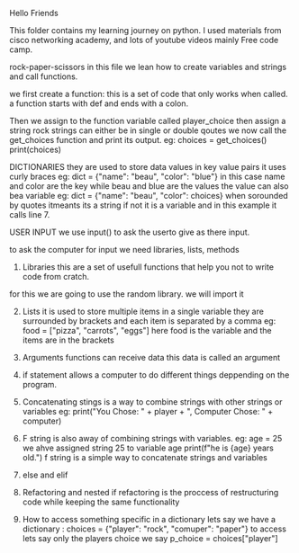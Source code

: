 Hello Friends

This folder contains my learning journey on python.
I used materials from cisco networking academy, and lots of youtube videos mainly Free code camp.

rock-paper-scissors
in this file we lean how to create variables and strings and call functions.

we first create  a function: this is a set of code that only works when called.
a function starts with def and ends with a colon.

Then we assign to the function variable called player_choice then assign a string rock
strings can either be in single or double qoutes
we now call the get_choices function and print its output.
eg: choices = get_choices()
print(choices)

DICTIONARIES
they are used to store data values in key value pairs
it uses curly braces
eg: dict = {"name": "beau", "color": "blue"}
in this case name and color are the key while beau and blue are the values
the value can also bea variable
eg: dict = {"name": "beau", "color": choices}
 when sorounded by quotes itmeants its a string if not it is a variable and in this example it calls line 7.

 USER INPUT
 we use input() to ask the userto give as there input.

 to ask the computer for input we need libraries, lists, methods
 1. Libraries
 this are a set of usefull functions that help you not to write code from cratch.

for this we are going to use the random library. we will import it

2. Lists
it is used to store multiple items in a single variable
they are surrounded by brackets and each item is separated by a comma
eg: food = ["pizza", "carrots", "eggs"]
here food is the variable and the items are in the brackets

3. Arguments
functions can receive data this data is called an argument

4. if statement
allows a computer to do different things deppending on the program.

5. Concatenating stings
is a way to combine strings with other strings or variables
eg: print("You Chose: " + player + ", Computer Chose: " + computer)

6. F string
is also away of combining strings with variables.
eg: age = 25 we ahve assigned string 25 to variable age
print(f"he is {age} years old.")
f string is a simple way to concatenate strings and variables

7. else and elif

8. Refactoring and nested if
refactoring is the proccess of restructuring code while keeping the same functionality

9. How to access something specific in a dictionary
lets say we have a dictionary :
choices = {"player": "rock", "comuper": "paper"}
to access lets say only the players choice we say
p_choice = choices["player"]